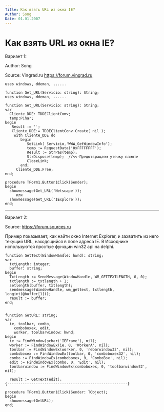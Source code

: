 ```yaml
---
Title: Как взять URL из окна IE?
Author: Song
Date: 01.01.2007
---
```



Как взять URL из окна IE?
=========================

Вариант 1:

Author: Song

Source: Vingrad.ru <https://forum.vingrad.ru>

    uses windows, ddeman, ......
     
    function Get_URL(Servicio: string): String;
    uses windows, ddeman, ......
     
    function Get_URL(Servicio: string): String;
    var
      Cliente_DDE: TDDEClientConv;
      temp:PChar;   
    begin
       Result := '';
       Cliente_DDE:= TDDEClientConv.Create( nil );
        with Cliente_DDE do
           begin
              SetLink( Servicio,'WWW_GetWindowInfo');
              temp := RequestData('0xFFFFFFFF');
              Result := StrPas(temp);
              StrDispose(temp);  //<<-Предотвращаем утечку памяти
              CloseLink;
           end;
         Cliente_DDE.Free;
    end;
     
    procedure TForm1.Button1Click(Sender);
    begin
      showmessage(Get_URL('Netscape'));
         или
      showmessage(Get_URL('IExplore'));
    end; 

------------------------------------------------------------------------

Вариант 2:

Source: <https://forum.sources.ru>

Пример показывает, как найти окно Internet Explorer, и захватить из него
текущий URL, находящийся в поле адреса IE. В Исходнике используются
простые функции win32 api на delphi.

    function GetText(WindowHandle: hwnd): string;
    var
      txtLength: integer;
      buffer: string;
    begin
      TxtLength := SendMessage(WindowHandle, WM_GETTEXTLENGTH, 0, 0);
      txtlength := txtlength + 1;
      setlength(buffer, txtlength);
      sendmessage(WindowHandle, wm_gettext, txtlength, longint(@buffer[1]));
      result := buffer;
    end;
     
     
    function GetURL: string;
    var
      ie, toolbar, combo,
        comboboxex, edit,
        worker, toolbarwindow: hwnd;
    begin
      ie := FindWindow(pchar('IEFrame'), nil);
      worker := FindWindowEx(ie, 0, 'WorkerA', nil);
      toolbar := FindWindowEx(worker, 0, 'rebarwindow32', nil);
      comboboxex := FindWindowEx(toolbar, 0, 'comboboxex32', nil);
      combo := FindWindowEx(comboboxex, 0, 'ComboBox', nil);
      edit := FindWindowEx(combo, 0, 'Edit', nil);
      toolbarwindow := FindWindowEx(comboboxex, 0, 'toolbarwindow32', nil);
     
      result := GetText(edit);
    {-------------------------------------------------------}
     
    procedure TForm1.Button1Click(Sender: TObject);
    begin
      showmessage(GetURL);
    end;

